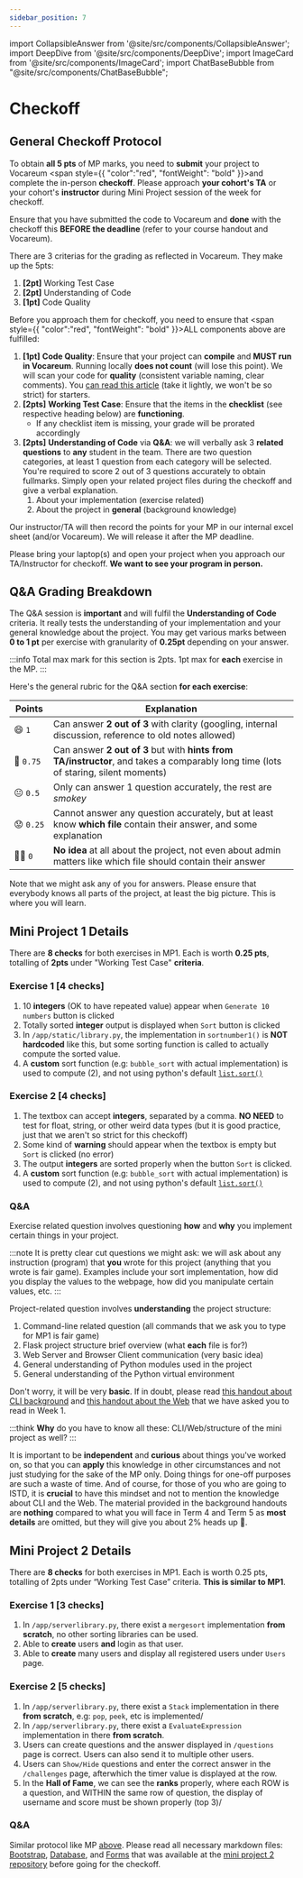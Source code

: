 ```yaml
---
sidebar_position: 7
---
```


import CollapsibleAnswer from '@site/src/components/CollapsibleAnswer';
import DeepDive from '@site/src/components/DeepDive';
import ImageCard from '@site/src/components/ImageCard';
import ChatBaseBubble from "@site/src/components/ChatBaseBubble";

# Checkoff

## General Checkoff Protocol

To obtain **all 5 pts** of MP marks, you need to **submit** your project to Vocareum <span style={{ "color":"red", "fontWeight": "bold" }}>and</span> complete the in-person **checkoff**. Please approach **your cohort's TA** or your cohort's **instructor** during Mini Project session of the week for checkoff.

Ensure that you have submitted the code to Vocareum and **done** with the checkoff this **BEFORE the deadline** (refer to your course handout and Vocareum).

There are 3 criterias for the grading as reflected in Vocareum. They make up the 5pts:

1. **[2pt]** Working Test Case
2. **[2pt]** Understanding of Code
3. **[1pt]** Code Quality

Before you approach them for checkoff, you need to ensure that <span style={{ "color":"red", "fontWeight": "bold" }}>ALL</span> components above are fulfilled:

1. **[1pt]** **Code Quality**: Ensure that your project can **compile** and **MUST run in Vocareum**. Running locally **does not count** (will lose this point). We will scan your code for **quality** (consistent variable naming, clear comments). You [can read this article](https://testdriven.io/blog/clean-code-python/) (take it lightly, we won't be so strict) for starters.
2. **[2pts]** **Working Test Case**: Ensure that the items in the **checklist** (see respective heading below) are **functioning**.
   - If any checklist item is missing, your grade will be prorated accordingly
3. **[2pts]** **Understanding of Code** via **Q&A**: we will verbally ask 3 **related questions** to **any** student in the team. There are two question categories, at least 1 question from each category will be selected. You're required to score 2 out of 3 questions accurately to obtain fullmarks. Simply open your related project files during the checkoff and give a verbal explanation.
   1. About your implementation (exercise related)
   2. About the project in **general** (background knowledge)

Our instructor/TA will then record the points for your MP in our internal excel sheet (and/or Vocareum). We will release it after the MP deadline.

Please bring your laptop(s) and open your project when you approach our TA/Instructor for checkoff. **We want to see your program in person.**

## Q&A Grading Breakdown

The Q&A session is **important** and will fulfil the **Understanding of Code** criteria. It really tests the understanding of your implementation and your general knowledge about the project. You may get various marks between **0 to 1 pt** per exercise with granularity of **0.25pt** depending on your answer.

:::info
Total max mark for this section is 2pts. 1pt max for **each** exercise in the MP.
:::

Here's the general rubric for the Q&A section **for each exercise**:

| Points     | Explanation                                                                                                                         |
| ---------- | ----------------------------------------------------------------------------------------------------------------------------------- |
| 😄 `1`     | Can answer **2 out of 3** with clarity (googling, internal discussion, reference to old notes allowed)                              |
| 🙂 `0.75`  | Can answer **2 out of 3** but with **hints from TA/instructor**, and takes a comparably long time (lots of staring, silent moments) |
| 😐 `0.5`   | Only can answer 1 question accurately, the rest are _smokey_                                                                        |
| 😟 `0.25 ` | Cannot answer any question accurately, but at least know **which file** contain their answer, and some explanation                  |
| 😵‍💫 `0`     | **No idea** at all about the project, not even about admin matters like which file should contain their answer                      |

Note that we might ask any of you for answers. Please ensure that everybody knows all parts of the project, at least the big picture. This is where you will learn.

## Mini Project 1 Details

There are **8 checks** for both exercises in MP1. Each is worth **0.25 pts**, totalling of **2pts** under "Working Test Case" **criteria**.

### Exercise 1 [4 checks]

1. 10 **integers** (OK to have repeated value) appear when `Generate 10 numbers` button is clicked
2. Totally sorted **integer** output is displayed when `Sort` button is clicked
3. In `/app/static/library.py`, the implementation in `sortnumber1()` is **NOT hardcoded** like this, but some sorting function is called to actually compute the sorted value.
4. A **custom** sort function (e.g: `bubble_sort` with actual implementation) is used to compute (2), and not using python's default [`list.sort()`](https://docs.python.org/3/howto/sorting.html)

### Exercise 2 [4 checks]

1. The textbox can accept **integers**, separated by a comma. **NO NEED** to test for float, string, or other weird data types (but it is good practice, just that we aren't so strict for this checkoff)
2. Some kind of **warning** should appear when the textbox is empty but `Sort` is clicked (no error)
3. The output **integers** are sorted properly when the button `Sort` is clicked.
4. A **custom** sort function (e.g: `bubble_sort` with actual implementation) is used to compute (2), and not using python's default [`list.sort()`](https://docs.python.org/3/howto/sorting.html)

### Q&A

Exercise related question involves questioning **how** and **why** you implement certain things in your project.

:::note
It is pretty clear cut questions we might ask: we will ask about any instruction (program) that **you** wrote for this project (anything that you wrote is fair game). Examples include your sort implementation, how did you display the values to the webpage, how did you manipulate certain values, etc.
:::

Project-related question involves **understanding** the project structure:

1. Command-line related question (all commands that we ask you to type for MP1 is fair game)
2. Flask project structure brief overview (what **each** file is for?)
3. Web Server and Browser Client communication (very basic idea)
4. General understanding of Python modules used in the project
5. General understanding of the Python virtual environment

Don't worry, it will be very **basic**. If in doubt, please read [this handout about CLI background](background/cli) and [this handout about the Web](background/web) that we have asked you to read in Week 1.

:::think
**Why** do you have to know all these: CLI/Web/structure of the mini project as well?
:::

It is important to be **independent** and **curious** about things you've worked on, so that you can **apply** this knowledge in other circumstances and not just studying for the sake of the MP only. Doing things for one-off purposes are such a waste of time. And of course, for those of you who are going to ISTD, it is **crucial** to have this mindset and not to mention the knowledge about CLI and the Web. The material provided in the background handouts are **nothing** compared to what you will face in Term 4 and Term 5 as **most details** are omitted, but they will give you about 2% heads up 🥹.

## Mini Project 2 Details

There are **8 checks** for both exercises in MP1. Each is worth 0.25 pts, totalling of 2pts under “Working Test Case” criteria. **This is similar to MP1**.

### Exercise 1 [3 checks]

1. In `/app/serverlibrary.py`, there exist a `mergesort` implementation **from scratch**, no other sorting libraries can be used.
2. Able to **create** users **and** login as that user.
3. Able to **create** many users and display all registered users under `Users` page.

### Exercise 2 [5 checks]

1. In `/app/serverlibrary.py`, there exist a `Stack` implementation in there **from scratch**, e.g: `pop`, `peek`, etc is implemented/
2. In `/app/serverlibrary.py`, there exist a `EvaluateExpression` implementation in there **from scratch**.
3. Users can create questions and the answer displayed in `/questions` page is correct. Users can also send it to multiple other users.
4. Users can `Show/Hide` questions and enter the correct answer in the `/challenges` page, afterwhich the timer value is displayed at the row.
5. In the **Hall of Fame**, we can see the **ranks** properly, where each ROW is a question, and WITHIN the same row of question, the display of username and score must be shown properly (top 3)/

### Q&A

Similar protocol like MP [above](#qa). Please read all necessary markdown files: [Bootstrap](https://github.com/Data-Driven-World/d2w_mini_projects/blob/master/mp_calc/Bootstrap.md), [Database](https://github.com/Data-Driven-World/d2w_mini_projects/blob/master/mp_calc/Database.md), and [Forms](https://github.com/Data-Driven-World/d2w_mini_projects/blob/master/mp_calc/Forms.md) that was available at the [mini project 2 repository](https://github.com/Data-Driven-World/d2w_mini_projects/tree/master/mp_calc) before going for the checkoff.

<ChatBaseBubble/>
